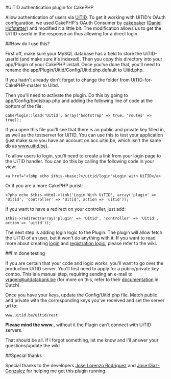#UiTID authentication plugin for CakePHP

Allow authentication of users via [UiTID](http://www.uitid.be). To get it working with UiTID's OAuth configuration, we used CakePHP's OAuth Consumer by [cakebaker](https://github.com/cakebaker/oauth-consumer) ([Daniel Hofstetter](http://twitter.com/dhofstet)) and modified it a little bit. The modification allows us to get the UiTID-userId in the response an thus allowing for a direct login.

##How do I use this?

First off, make sure your MySQL database has a field to store the UiTID-userId (and make sure it's indexed). Then you copy this directory into your app/Plugin of your CakePHP install. Once you've done that, you'll need to rename the app/Plugin/Uitid/Config/Uitid.php.default to Uitid.php. 

If you hadn't already don't forget to change the folder from UiTID-for-CakePHP-master to Uitid.

Then you'll need to activate the plugin. Do this by going to app/Config/bootstrap.php and adding the following line of code at the bottom of the file:

```
CakePlugin::load('Uitid', array('bootstrap' => true, 'routes' => true));

```

If you open this file you'll see that there is an public and private key filled in, as well as the testserver for UiTID. You can use this to test your application (just make sure you have an account on acc.uitid.be, which isn't the same db as www.uitid.be). 


To allow users to login, you'll need to create a link from your login page to the UiTID handler. You can do this by calling the following code in your view:

```
<a href="<?php echo $this->base;?>/uitid/login">Login with UiTID</a>
```

Or if you are a more CakePHP purist:

```
<?php echo $this->Html->link('Login With UiTID', array('plugin' => 'Uitid', 'controller' => 'Uitid', action => 'uitid'));

```

If you want to have a redirect on your controller, just add:
```
$this->redirect(array('plugin' => 'Uitid', 'controller' => 'Uitid', action => 'uitid'));
```

The next step is adding login logic to the Plugin. The plugin will allow fetch the UiTID of an user, but it won't do anything with it. If you want to read more about creating [login](https://github.com/nielsvermaut/UiTID-for-CakePHP/wiki/Creating-login-logic) and [registration logic](https://github.com/nielsvermaut/UiTID-for-CakePHP/wiki/Creating-registration-logic), please refer to the wiki.


##I'm done testing

If you are certain that your code and logic works, you'll want to go over the production UiTID server. You'll first need to apply for a public/private key combo. This is a manual step, requiring sending an e-mail to [vragen@uitdatabank.be](mailto:vragen@uitdatabank.be) (for more on this, refer to their [documentation](http://tools.uitdatabank.be/docs/uitid) in Dutch).

Once you have your keys, update the Config/Uitid.php file. Match public and private with the corresponding keys you've received and set the server url to:

```
www.uitid.be/uitid/rest
```

**Please mind the www.**, without it the Plugin can't connect with UiTID servers.

That should be all. If I forgot something, let me know and I'll answer your questions/update the wiki


##Special thanks

Special thanks to the developers [Jose Lorenzo Rodriguez](https://github.com/lorenzo) and [Jose Diaz-Gonzalez](http://josediazgonzalez.com/) for helping me get this plugin running.
